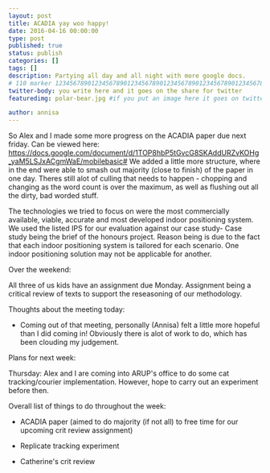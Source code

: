 ```yaml
---
layout: post
title: ACADIA yay woo happy!
date: 2016-04-16 00:00:00
type: post
published: true
status: publish
categories: []
tags: []
description: Partying all day and all night with more google docs.
# 110 marker 1234567890123456789012345678901234567890123456789012345678901234567890123456789012345678901234567890123456789
twitter-body: you write here and it goes on the share for twitter
featuredimg: polar-bear.jpg #if you put an image here it goes on twitter too

author: annisa
---
```


So Alex and I made some more progress on the ACADIA paper due next friday.
Can be viewed here: https://docs.google.com/document/d/1TOP8hbP5tGvcG8SKAddURZvKOHg_yaM5LSJxACgmWaE/mobilebasic#
We added a little more structure, where in the end were able to smash out majority (close to finish) of the paper in one day.
Theres still alot of culling that needs to happen - chopping and changing as the word count is over the maximum, as well as flushing out all the dirty, bad worded stuff.

The technologies we tried to focus on were the most commercially available, viable, accurate and most developed indoor positioning system. We used the listed IPS for our evaluation against our case study- Case study being the brief of the honours project.
Reason being is due to the fact that each indoor positioning system is tailored for each scenario. One indoor positioning solution may not be applicable for another. 

Over the weekend:

All three of us kids have an assignment due Monday. Assignment being a critical review of texts to support the reseasoning of our methodology. 

Thoughts about the meeting today:

- Coming out of that meeting, personally (Annisa) felt a little more hopeful than I did coming in! Obviously there is alot of work to do, which has been clouding my judgement.

Plans for next week:

Thursday: Alex and I are coming into ARUP's office to do some cat tracking/courier implementation. However, hope to carry out an experiment before then. 

Overall list of things to do throughout the week:

- ACADIA paper (aimed to do majority (if not all) to free time for our upcoming crit review assignment)

- Replicate tracking experiment

- Catherine's crit review
